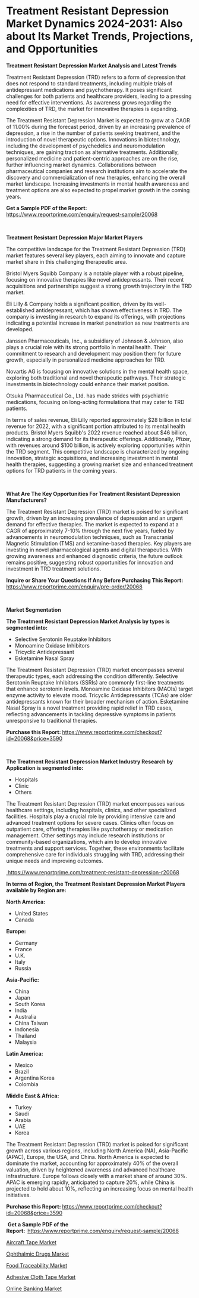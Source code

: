 <p><h1>Treatment Resistant Depression Market Dynamics 2024-2031: Also about Its Market Trends, Projections, and Opportunities</h1></p><p><strong>Treatment Resistant Depression Market Analysis and Latest Trends</strong></p>
<p><p>Treatment Resistant Depression (TRD) refers to a form of depression that does not respond to standard treatments, including multiple trials of antidepressant medications and psychotherapy. It poses significant challenges for both patients and healthcare providers, leading to a pressing need for effective interventions. As awareness grows regarding the complexities of TRD, the market for innovative therapies is expanding.</p><p>The Treatment Resistant Depression Market is expected to grow at a CAGR of 11.00% during the forecast period, driven by an increasing prevalence of depression, a rise in the number of patients seeking treatment, and the introduction of novel therapeutic options. Innovations in biotechnology, including the development of psychedelics and neuromodulation techniques, are gaining traction as alternative treatments. Additionally, personalized medicine and patient-centric approaches are on the rise, further influencing market dynamics. Collaborations between pharmaceutical companies and research institutions aim to accelerate the discovery and commercialization of new therapies, enhancing the overall market landscape. Increasing investments in mental health awareness and treatment options are also expected to propel market growth in the coming years.</p></p>
<p><strong>Get a Sample PDF of the Report:&nbsp;</strong> <a href="https://www.reportprime.com/enquiry/request-sample/20068?utm_campaign=24&utm_medium=2&utm_source=Github&utm_content=ia&utm_term=02122024&utm_id=treatment-resistant-depression">https://www.reportprime.com/enquiry/request-sample/20068</a></p>
<p>&nbsp;</p>
<p><strong>Treatment Resistant Depression Major Market Players</strong></p>
<p><p>The competitive landscape for the Treatment Resistant Depression (TRD) market features several key players, each aiming to innovate and capture market share in this challenging therapeutic area.</p><p>Bristol Myers Squibb Company is a notable player with a robust pipeline, focusing on innovative therapies like novel antidepressants. Their recent acquisitions and partnerships suggest a strong growth trajectory in the TRD market.</p><p>Eli Lilly & Company holds a significant position, driven by its well-established antidepressant, which has shown effectiveness in TRD. The company is investing in research to expand its offerings, with projections indicating a potential increase in market penetration as new treatments are developed.</p><p>Janssen Pharmaceuticals, Inc., a subsidiary of Johnson & Johnson, also plays a crucial role with its strong portfolio in mental health. Their commitment to research and development may position them for future growth, especially in personalized medicine approaches for TRD.</p><p>Novartis AG is focusing on innovative solutions in the mental health space, exploring both traditional and novel therapeutic pathways. Their strategic investments in biotechnology could enhance their market position.</p><p>Otsuka Pharmaceutical Co., Ltd. has made strides with psychiatric medications, focusing on long-acting formulations that may cater to TRD patients.</p><p>In terms of sales revenue, Eli Lilly reported approximately $28 billion in total revenue for 2022, with a significant portion attributed to its mental health products. Bristol Myers Squibb's 2022 revenue reached about $46 billion, indicating a strong demand for its therapeutic offerings. Additionally, Pfizer, with revenues around $100 billion, is actively exploring opportunities within the TRD segment. This competitive landscape is characterized by ongoing innovation, strategic acquisitions, and increasing investment in mental health therapies, suggesting a growing market size and enhanced treatment options for TRD patients in the coming years.</p></p>
<p>&nbsp;</p>
<p><strong>What Are The Key Opportunities For Treatment Resistant Depression Manufacturers?</strong></p>
<p><p>The Treatment Resistant Depression (TRD) market is poised for significant growth, driven by an increasing prevalence of depression and an urgent demand for effective therapies. The market is expected to expand at a CAGR of approximately 7-10% through the next five years, fueled by advancements in neuromodulation techniques, such as Transcranial Magnetic Stimulation (TMS) and ketamine-based therapies. Key players are investing in novel pharmacological agents and digital therapeutics. With growing awareness and enhanced diagnostic criteria, the future outlook remains positive, suggesting robust opportunities for innovation and investment in TRD treatment solutions.</p></p>
<p><strong>Inquire or Share Your Questions If Any Before Purchasing This Report:</strong> <a href="https://www.reportprime.com/enquiry/pre-order/20068?utm_campaign=24&utm_medium=2&utm_source=Github&utm_content=ia&utm_term=02122024&utm_id=treatment-resistant-depression">https://www.reportprime.com/enquiry/pre-order/20068</a></p>
<p>&nbsp;</p>
<p><strong>Market Segmentation</strong></p>
<p><strong>The Treatment Resistant Depression Market Analysis by types is segmented into:</strong></p>
<p><ul><li>Selective Serotonin Reuptake Inhibitors</li><li>Monoamine Oxidase Inhibitors</li><li>Tricyclic Antidepressant</li><li>Esketamine Nasal Spray</li></ul></p>
<p><p>The Treatment Resistant Depression (TRD) market encompasses several therapeutic types, each addressing the condition differently. Selective Serotonin Reuptake Inhibitors (SSRIs) are commonly first-line treatments that enhance serotonin levels. Monoamine Oxidase Inhibitors (MAOIs) target enzyme activity to elevate mood. Tricyclic Antidepressants (TCAs) are older antidepressants known for their broader mechanism of action. Esketamine Nasal Spray is a novel treatment providing rapid relief in TRD cases, reflecting advancements in tackling depressive symptoms in patients unresponsive to traditional therapies.</p></p>
<p><strong>Purchase this Report:&nbsp;</strong><a href="https://www.reportprime.com/checkout?id=20068&price=3590&utm_campaign=24&utm_medium=2&utm_source=Github&utm_content=ia&utm_term=02122024&utm_id=treatment-resistant-depression">https://www.reportprime.com/checkout?id=20068&price=3590</a></p>
<p>&nbsp;</p>
<p><strong>The Treatment Resistant Depression Market Industry Research by Application is segmented into:</strong></p>
<p><ul><li>Hospitals</li><li>Clinic</li><li>Others</li></ul></p>
<p><p>The Treatment Resistant Depression (TRD) market encompasses various healthcare settings, including hospitals, clinics, and other specialized facilities. Hospitals play a crucial role by providing intensive care and advanced treatment options for severe cases. Clinics often focus on outpatient care, offering therapies like psychotherapy or medication management. Other settings may include research institutions or community-based organizations, which aim to develop innovative treatments and support services. Together, these environments facilitate comprehensive care for individuals struggling with TRD, addressing their unique needs and improving outcomes.</p></p>
<p><a href="https://www.reportprime.com/treatment-resistant-depression-r20068?utm_campaign=24&utm_medium=2&utm_source=Github&utm_content=ia&utm_term=02122024&utm_id=treatment-resistant-depression">&nbsp;https://www.reportprime.com/treatment-resistant-depression-r20068</a></p>
<p><strong>In terms of Region, the Treatment Resistant Depression Market Players available by Region are:</strong></p>
<p>
    <p> <strong> North America: </strong>
        <ul>
            <li>United States</li>
            <li>Canada</li>
        </ul>
        </p> 
    <p> <strong> Europe: </strong>
        <ul>
            <li>Germany</li>
            <li>France</li>
            <li>U.K.</li>
            <li>Italy</li>
            <li>Russia</li>
        </ul>
        </p> 
    <p> <strong> Asia-Pacific: </strong>
        <ul>
            <li>China</li>
            <li>Japan</li>
            <li>South Korea</li>
            <li>India</li>
            <li>Australia</li>
            <li>China Taiwan</li>
            <li>Indonesia</li>
            <li>Thailand</li>
            <li>Malaysia</li>
        </ul>
        </p> 
    <p> <strong> Latin America: </strong>
        <ul>
            <li>Mexico</li>
            <li>Brazil</li>
            <li>Argentina Korea</li>
            <li>Colombia</li>
        </ul>
        </p> 
    <p> <strong> Middle East & Africa: </strong>
        <ul>
            <li>Turkey</li>
            <li>Saudi</li>
            <li>Arabia</li>
            <li>UAE</li>
            <li>Korea</li>
        </ul>
    </p>
    </p>
<p><p>The Treatment Resistant Depression (TRD) market is poised for significant growth across various regions, including North America (NA), Asia-Pacific (APAC), Europe, the USA, and China. North America is expected to dominate the market, accounting for approximately 40% of the overall valuation, driven by heightened awareness and advanced healthcare infrastructure. Europe follows closely with a market share of around 30%. APAC is emerging rapidly, anticipated to capture 20%, while China is projected to hold about 10%, reflecting an increasing focus on mental health initiatives.</p></p>
<p><strong>Purchase this Report: </strong><a href="https://www.reportprime.com/checkout?id=20068&price=3590&utm_campaign=24&utm_medium=2&utm_source=Github&utm_content=ia&utm_term=02122024&utm_id=treatment-resistant-depression">https://www.reportprime.com/checkout?id=20068&price=3590</a></p>
<p>&nbsp;<strong>Get a Sample PDF of the Report:&nbsp;&nbsp;</strong><a href="https://www.reportprime.com/enquiry/request-sample/20068?utm_campaign=24&utm_medium=2&utm_source=Github&utm_content=ia&utm_term=02122024&utm_id=treatment-resistant-depression">https://www.reportprime.com/enquiry/request-sample/20068</a></p>
<p><strong></strong></p>
<p><p><a href="https://issuu.com/reportprime-2/docs/aircraft-tape-market-size-2030.pptx?utm_campaign=24&utm_medium=2&utm_source=Github&utm_content=ia&utm_term=02122024&utm_id=treatment-resistant-depression">Aircraft Tape Market</a></p><p><a href="https://www.linkedin.com/pulse/analysis-global-ophthalmic-drugs-market-present-landscape-prospects-krkjc?utm_campaign=24&utm_medium=2&utm_source=Github&utm_content=ia&utm_term=02122024&utm_id=treatment-resistant-depression">Ophthalmic Drugs Market</a></p><p><a href="https://github.com/elizabethdagraca/Market-Research-Report-List-5/blob/main/food-traceability-market.md?utm_campaign=24&utm_medium=2&utm_source=Github&utm_content=ia&utm_term=02122024&utm_id=treatment-resistant-depression">Food Traceability Market</a></p><p><a href="https://issuu.com/reportprime-2/docs/adhesive-cloth-tape-market-size-2030.pptx?utm_campaign=24&utm_medium=2&utm_source=Github&utm_content=ia&utm_term=02122024&utm_id=treatment-resistant-depression">Adhesive Cloth Tape Market</a></p><p><a href="https://www.linkedin.com/pulse/evaluating-profitability-growth-online-banking-market-insights-zyzfc?utm_campaign=24&utm_medium=2&utm_source=Github&utm_content=ia&utm_term=02122024&utm_id=treatment-resistant-depression">Online Banking Market</a></p></p>